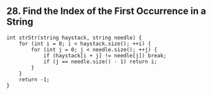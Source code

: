 ## 28. Find the Index of the First Occurrence in a String

```
int strStr(string haystack, string needle) {
    for (int i = 0; i < haystack.size(); ++i) {
        for (int j = 0; j < needle.size(); ++j) {
            if (haystack[i + j] != needle[j]) break;
            if (j == needle.size() - 1) return i;
        }
    }
    return -1;
}
```
